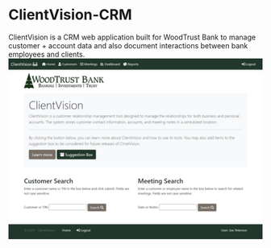 # ClientVision-CRM
ClientVision is a CRM web application built for WoodTrust Bank to manage customer + account data and also document interactions between bank employees and clients. 
![Home Page](ScreenShots/ScreenShots/HomePage.jpeg)
